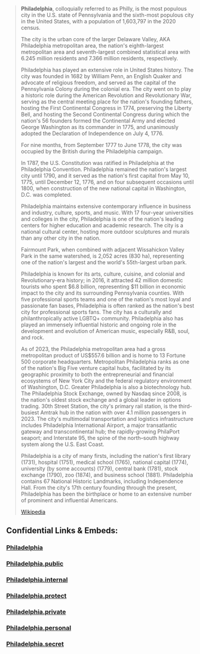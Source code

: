 
> **Philadelphia**, colloquially referred to as Philly, 
> is the most populous city in the U.S. state of Pennsylvania 
> and the sixth-most populous city in the United States, 
> with a population of 1,603,797 in the 2020 census. 
> 
> The city is the urban core of the larger Delaware Valley, AKA Philadelphia metropolitan area, 
> the nation's eighth-largest metropolitan area 
> and seventh-largest combined statistical area 
> with 6.245 million residents and 7.366 million residents, respectively.
>
> Philadelphia has played an extensive role in United States history. 
> The city was founded in 1682 by William Penn, an English Quaker and advocate of religious freedom, 
> and served as the capital of the Pennsylvania Colony during the colonial era. 
> The city went on to play a historic role during the American Revolution and Revolutionary War, 
> serving as the central meeting place for the nation's founding fathers, 
> hosting the First Continental Congress in 1774, preserving the Liberty Bell, 
> and hosting the Second Continental Congress 
> during which the nation's 56 founders formed the Continental Army 
> and elected George Washington as its commander in 1775, 
> and unanimously adopted the Declaration of Independence on July 4, 1776. 
> 
> For nine months, from September 1777 to June 1778, 
> the city was occupied by the British during the Philadelphia campaign. 
> 
> In 1787, the U.S. Constitution was ratified in Philadelphia at the Philadelphia Convention. 
> Philadelphia remained the nation's largest city until 1790, 
> and it served as the nation's first capital from May 10, 1775, until December 12, 1776, 
> and on four subsequent occasions until 1800, 
> when construction of the new national capital in Washington, D.C. was completed.
>
> Philadelphia maintains extensive contemporary influence in business 
> and industry, culture, sports, and music. 
> With 17 four-year universities and colleges in the city, 
> Philadelphia is one of the nation's leading centers for higher education and academic research. 
> The city is a national cultural center, 
> hosting more outdoor sculptures and murals than any other city in the nation. 
> 
> Fairmount Park, when combined with adjacent Wissahickon Valley Park in the same watershed, 
> is 2,052 acres (830 ha), representing one of the nation's largest 
> and the world's 55th-largest urban park. 
> 
> Philadelphia is known for its arts, culture, cuisine, and colonial and Revolutionary-era history; 
> in 2016, it attracted 42 million domestic tourists who spent $6.8 billion, 
> representing  $11 billion in economic impact to the city and its surrounding Pennsylvania counties. With five professional sports teams and one of the nation's most loyal and passionate fan bases, Philadelphia is often ranked as the nation's best city for professional sports fans. The city has a culturally and philanthropically active LGBTQ+ community. Philadelphia also has played an immensely influential historic and ongoing role in the development and evolution of American music, especially R&B, soul, and rock.
>
> As of 2023, the Philadelphia metropolitan area had a gross metropolitan product of US$557.6 billion and is home to 13 Fortune 500 corporate headquarters. Metropolitan Philadelphia ranks as one of the nation's Big Five venture capital hubs, facilitated by its geographic proximity to both the entrepreneurial and financial ecosystems of New York City and the federal regulatory environment of Washington, D.C. Greater Philadelphia is also a biotechnology hub. The Philadelphia Stock Exchange, owned by Nasdaq since 2008, is the nation's oldest stock exchange and a global leader in options trading. 30th Street Station, the city's primary rail station, is the third-busiest Amtrak hub in the nation with over 4.1 million passengers in 2023. The city's multimodal transportation and logistics infrastructure includes Philadelphia International Airport, a major transatlantic gateway and transcontinental hub; the rapidly-growing PhilaPort seaport; and Interstate 95, the spine of the north–south highway system along the U.S. East Coast.
>
> Philadelphia is a city of many firsts, including the nation's first library (1731), hospital (1751), medical school (1765), national capital (1774), university (by some accounts) (1779), central bank (1781), stock exchange (1790), zoo (1874), and business school (1881). Philadelphia contains 67 National Historic Landmarks, including Independence Hall. From the city's 17th century founding through the present, Philadelphia has been the birthplace or home to an extensive number of prominent and influential Americans.
>
> [Wikipedia](https://en.wikipedia.org/wiki/Philadelphia)


## Confidential Links & Embeds: 

### [Philadelphia](/_Standards/Earth/Continent/America~North/USA/USA~Eastern/Pennsylvania/counties~Pennsylvania/Philadelphia,County/Philadelphia.md) 

### [Philadelphia.public](/_public/Earth/Continent/America~North/USA/USA~Eastern/Pennsylvania/counties~Pennsylvania/Philadelphia,County/Philadelphia.public.md) 

### [Philadelphia.internal](/_internal/Earth/Continent/America~North/USA/USA~Eastern/Pennsylvania/counties~Pennsylvania/Philadelphia,County/Philadelphia.internal.md) 

### [Philadelphia.protect](/_protect/Earth/Continent/America~North/USA/USA~Eastern/Pennsylvania/counties~Pennsylvania/Philadelphia,County/Philadelphia.protect.md) 

### [Philadelphia.private](/_private/Earth/Continent/America~North/USA/USA~Eastern/Pennsylvania/counties~Pennsylvania/Philadelphia,County/Philadelphia.private.md) 

### [Philadelphia.personal](/_personal/Earth/Continent/America~North/USA/USA~Eastern/Pennsylvania/counties~Pennsylvania/Philadelphia,County/Philadelphia.personal.md) 

### [Philadelphia.secret](/_secret/Earth/Continent/America~North/USA/USA~Eastern/Pennsylvania/counties~Pennsylvania/Philadelphia,County/Philadelphia.secret.md)

